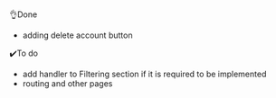 👌Done 

-  adding delete account button 

✔️To do 

- add handler to Filtering section if it is required to be implemented 
- routing and other pages 

 

 

